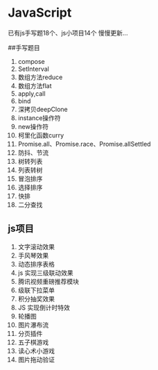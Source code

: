 # JavaScript
已有js手写题18个、js小项目14个
慢慢更新...

##手写题目
1. compose
2. SetInterval
3. 数组方法reduce
4. 数组方法flat
5. apply,call
6. bind
7. 深拷贝deepClone
8. instance操作符
9. new操作符
10. 柯里化函数curry
11. Promise.all、Promise.race、Promise.allSettled
12. 防抖、节流
13. 树转列表
14. 列表转树
15. 冒泡排序
16. 选择排序
17. 快排
18. 二分查找

## js项目
1. 文字滚动效果 
2. 手风琴效果 
3. 动态排序表格 
4. js 实现三级联动效果 
5. 腾讯视频重磅推荐模块 
6. 级联下拉菜单 
7. 积分抽奖效果 
8. JS 实现倒计时特效 
9. 轮播图 
10. 图片瀑布流 
11. 分页插件 
12. 五子棋游戏 
13. 读心术小游戏 
14. 图片拖动验证 


